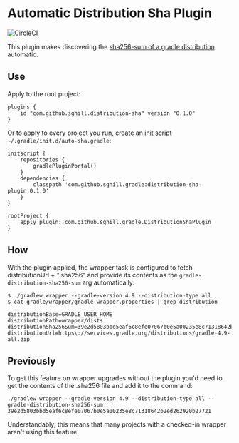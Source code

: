 Automatic Distribution Sha Plugin
=================================

[![CircleCI](https://circleci.com/gh/sghill/distribution-sha-plugin.svg?style=svg)](https://circleci.com/gh/sghill/distribution-sha-plugin)

This plugin makes discovering the [sha256-sum of a gradle distribution][sha256]
automatic.

Use
---

Apply to the root project:

    plugins {
        id "com.github.sghill.distribution-sha" version "0.1.0"
    }

Or to apply to every project you run, create an [init script][init]
`~/.gradle/init.d/auto-sha.gradle`:

    initscript {
        repositories {
            gradlePluginPortal()
        }
        dependencies {
            classpath 'com.github.sghill.gradle:distribution-sha-plugin:0.1.0'
        }
    }

    rootProject {
        apply plugin: com.github.sghill.gradle.DistributionShaPlugin
    }


How
---

With the plugin applied, the wrapper task is configured to fetch distributionUrl + ".sha256"
and provide its contents as the `gradle-distribution-sha256-sum` arg automatically:

    $ ./gradlew wrapper --gradle-version 4.9 --distribution-type all
    $ cat gradle/wrapper/gradle-wrapper.properties | grep distribution

    distributionBase=GRADLE_USER_HOME
    distributionPath=wrapper/dists
    distributionSha256Sum=39e2d5803bbd5eaf6c8efe07067b0e5a00235e8c71318642b2ed262920b27721
    distributionUrl=https\://services.gradle.org/distributions/gradle-4.9-all.zip


Previously
----------

To get this feature on wrapper upgrades without the plugin you'd need to get the contents
of the .sha256 file and add it to the command:

    ./gradlew wrapper --gradle-version 4.9 --distribution-type all --gradle-distribution-sha256-sum 39e2d5803bbd5eaf6c8efe07067b0e5a00235e8c71318642b2ed262920b27721

Understandably, this means that many projects with a checked-in wrapper aren't using this
feature.

[sha256]: https://docs.gradle.org/current/userguide/gradle_wrapper.html
[init]: https://docs.gradle.org/current/userguide/init_scripts.html

